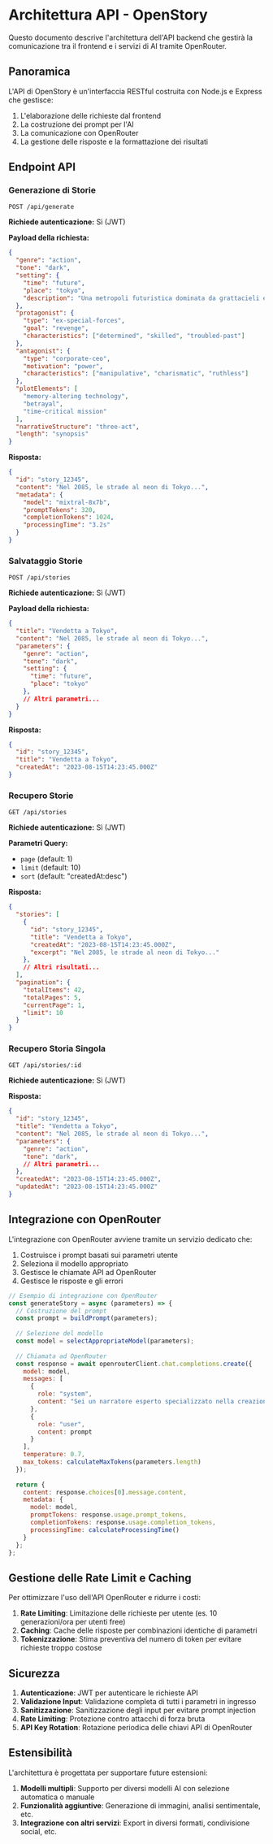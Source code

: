 # Architettura API - OpenStory

Questo documento descrive l'architettura dell'API backend che gestirà la comunicazione tra il frontend e i servizi di AI tramite OpenRouter.

## Panoramica

L'API di OpenStory è un'interfaccia RESTful costruita con Node.js e Express che gestisce:

1. L'elaborazione delle richieste dal frontend
2. La costruzione dei prompt per l'AI
3. La comunicazione con OpenRouter
4. La gestione delle risposte e la formattazione dei risultati

## Endpoint API

### Generazione di Storie

```
POST /api/generate
```

**Richiede autenticazione:** Sì (JWT)

**Payload della richiesta:**

```json
{
  "genre": "action",
  "tone": "dark",
  "setting": {
    "time": "future",
    "place": "tokyo",
    "description": "Una metropoli futuristica dominata da grattacieli e neon"
  },
  "protagonist": {
    "type": "ex-special-forces",
    "goal": "revenge",
    "characteristics": ["determined", "skilled", "troubled-past"]
  },
  "antagonist": {
    "type": "corporate-ceo",
    "motivation": "power",
    "characteristics": ["manipulative", "charismatic", "ruthless"]
  },
  "plotElements": [
    "memory-altering technology",
    "betrayal",
    "time-critical mission"
  ],
  "narrativeStructure": "three-act",
  "length": "synopsis"
}
```

**Risposta:**

```json
{
  "id": "story_12345",
  "content": "Nel 2085, le strade al neon di Tokyo...",
  "metadata": {
    "model": "mixtral-8x7b",
    "promptTokens": 320,
    "completionTokens": 1024,
    "processingTime": "3.2s"
  }
}
```

### Salvataggio Storie

```
POST /api/stories
```

**Richiede autenticazione:** Sì (JWT)

**Payload della richiesta:**

```json
{
  "title": "Vendetta a Tokyo",
  "content": "Nel 2085, le strade al neon di Tokyo...",
  "parameters": {
    "genre": "action",
    "tone": "dark",
    "setting": {
      "time": "future",
      "place": "tokyo"
    },
    // Altri parametri...
  }
}
```

**Risposta:**

```json
{
  "id": "story_12345",
  "title": "Vendetta a Tokyo",
  "createdAt": "2023-08-15T14:23:45.000Z"
}
```

### Recupero Storie

```
GET /api/stories
```

**Richiede autenticazione:** Sì (JWT)

**Parametri Query:**
- `page` (default: 1)
- `limit` (default: 10)
- `sort` (default: "createdAt:desc")

**Risposta:**

```json
{
  "stories": [
    {
      "id": "story_12345",
      "title": "Vendetta a Tokyo",
      "createdAt": "2023-08-15T14:23:45.000Z",
      "excerpt": "Nel 2085, le strade al neon di Tokyo..."
    },
    // Altri risultati...
  ],
  "pagination": {
    "totalItems": 42,
    "totalPages": 5,
    "currentPage": 1,
    "limit": 10
  }
}
```

### Recupero Storia Singola

```
GET /api/stories/:id
```

**Richiede autenticazione:** Sì (JWT)

**Risposta:**

```json
{
  "id": "story_12345",
  "title": "Vendetta a Tokyo",
  "content": "Nel 2085, le strade al neon di Tokyo...",
  "parameters": {
    "genre": "action",
    "tone": "dark",
    // Altri parametri...
  },
  "createdAt": "2023-08-15T14:23:45.000Z",
  "updatedAt": "2023-08-15T14:23:45.000Z"
}
```

## Integrazione con OpenRouter

L'integrazione con OpenRouter avviene tramite un servizio dedicato che:

1. Costruisce i prompt basati sui parametri utente
2. Seleziona il modello appropriato
3. Gestisce le chiamate API ad OpenRouter
4. Gestisce le risposte e gli errori

```javascript
// Esempio di integrazione con OpenRouter
const generateStory = async (parameters) => {
  // Costruzione del prompt
  const prompt = buildPrompt(parameters);
  
  // Selezione del modello
  const model = selectAppropriateModel(parameters);
  
  // Chiamata ad OpenRouter
  const response = await openrouterClient.chat.completions.create({
    model: model,
    messages: [
      {
        role: "system",
        content: "Sei un narratore esperto specializzato nella creazione di storie in stile hollywoodiano."
      },
      {
        role: "user",
        content: prompt
      }
    ],
    temperature: 0.7,
    max_tokens: calculateMaxTokens(parameters.length)
  });
  
  return {
    content: response.choices[0].message.content,
    metadata: {
      model: model,
      promptTokens: response.usage.prompt_tokens,
      completionTokens: response.usage.completion_tokens,
      processingTime: calculateProcessingTime()
    }
  };
};
```

## Gestione delle Rate Limit e Caching

Per ottimizzare l'uso dell'API OpenRouter e ridurre i costi:

1. **Rate Limiting**: Limitazione delle richieste per utente (es. 10 generazioni/ora per utenti free)
2. **Caching**: Cache delle risposte per combinazioni identiche di parametri
3. **Tokenizzazione**: Stima preventiva del numero di token per evitare richieste troppo costose

## Sicurezza

1. **Autenticazione**: JWT per autenticare le richieste API
2. **Validazione Input**: Validazione completa di tutti i parametri in ingresso
3. **Sanitizzazione**: Sanitizzazione degli input per evitare prompt injection
4. **Rate Limiting**: Protezione contro attacchi di forza bruta
5. **API Key Rotation**: Rotazione periodica delle chiavi API di OpenRouter

## Estensibilità

L'architettura è progettata per supportare future estensioni:

1. **Modelli multipli**: Supporto per diversi modelli AI con selezione automatica o manuale
2. **Funzionalità aggiuntive**: Generazione di immagini, analisi sentimentale, etc.
3. **Integrazione con altri servizi**: Export in diversi formati, condivisione social, etc. 